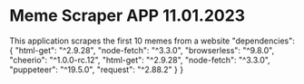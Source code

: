 # Meme Scraper APP 11.01.2023

This application scrapes the first 10 memes from a website
"dependencies": {
"html-get": "^2.9.28",
"node-fetch": "^3.3.0",
"browserless": "^9.8.0",
"cheerio": "^1.0.0-rc.12",
"html-get": "^2.9.28",
"node-fetch": "^3.3.0",
"puppeteer": "^19.5.0",
"request": "^2.88.2"
}
}
